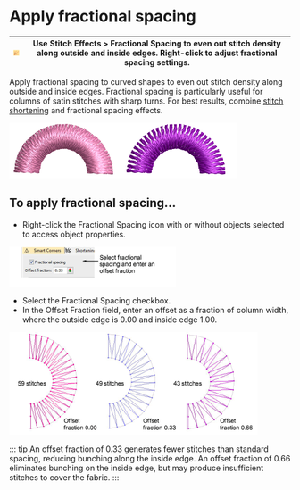# Apply fractional spacing

| ![FractionalSpacing.png](assets/FractionalSpacing.png) | Use Stitch Effects > Fractional Spacing to even out stitch density along outside and inside edges. Right-click to adjust fractional spacing settings. |
| ------------------------------------------------------ | ----------------------------------------------------------------------------------------------------------------------------------------------------- |

Apply fractional spacing to curved shapes to even out stitch density along outside and inside edges. Fractional spacing is particularly useful for columns of satin stitches with sharp turns. For best results, combine [stitch shortening](../../glossary/glossary#stitch-shortening) and fractional spacing effects.

![quality00088.png](assets/quality00088.png)

## To apply fractional spacing...

- Right-click the Fractional Spacing icon with or without objects selected to access object properties.

![quality00089.png](assets/quality00089.png)

- Select the Fractional Spacing checkbox.
- In the Offset Fraction field, enter an offset as a fraction of column width, where the outside edge is 0.00 and inside edge 1.00.

![quality00092.png](assets/quality00092.png)

::: tip
An offset fraction of 0.33 generates fewer stitches than standard spacing, reducing bunching along the inside edge. An offset fraction of 0.66 eliminates bunching on the inside edge, but may produce insufficient stitches to cover the fabric.
:::
